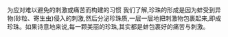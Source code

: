 为应对难以避免的刺激或痛苦而构建的习惯
	我们了解,珍珠的形成是因为蚌受到异物(砂粒、寄生虫)侵入的刺激,然后分泌珍珠质,一层一层地把刺激物包裹起来,即成珍珠。如果诗意地来说,每一颗美丽的珍珠,其实都是蚌包裹好的痛苦与刺激。